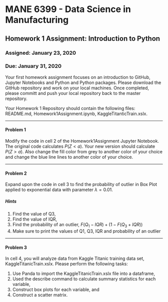 # MANE 6399 - Data Science in Manufacturing

## Homework 1 Assignment: Introduction to Python

### Assigned: January 23, 2020

### Due: January 31, 2020

Your first homework assignment focuses on an introduction to GitHub, Jupyter Notebooks and Python and Python packages. Please download the GitHub repository and work on your local machines. Once completed, please committ and push your local repository back to the master repository.

Your Homework 1 Repository should contain the following files: README.md, Homework1Assignment.ipynb, KaggleTitanticTrain.xslx.

---

#### Problem 1

Modify the code in cell 2 of the Homework1Assignment Jupyter Notebook. The original code calculates $P(Z<a)$. Your new version should calculate $P(Z>a)$. Also change the fill color from grey to another color of your choice and change the blue line lines to another color of your choice.

---

#### Problem 2

Expand upon the code in cell 3 to find the probability of outlier in Box Plot applied to exponential data with parameter $\lambda=0.01$.

##### Hints

1. Find the value of Q3,
2. Find the value of IQR,
3. Find the probability of an outlier, $F(Q_1-IQR)+(1-F(Q_3+IQR))​$
4. Make sure to print the values of Q1, Q3, IQR and probability of an outlier

---

#### Problem 3

In cell 4, you will analyze data from Kaggle Titanic training data set, KaggleTitanicTrain.xslx. Please perform the following tasks:
1. Use Panda to import the KaggleTitanicTrain.xslx file into a dataframe,
2. Used the describe command to calculate summary statistics for each variable,
3. Construct box plots for each variable, and
4. Construct a scatter matrix.